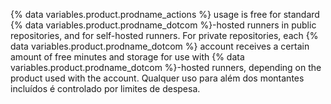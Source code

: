 {% data variables.product.prodname_actions %} usage is free for standard {% data variables.product.prodname_dotcom %}-hosted runners in public repositories, and for self-hosted runners. For private repositories, each {% data variables.product.prodname_dotcom %} account receives a certain amount of free minutes and storage for use with {% data variables.product.prodname_dotcom %}-hosted runners, depending on the product used with the account. Qualquer uso para além dos montantes incluídos é controlado por limites de despesa.
